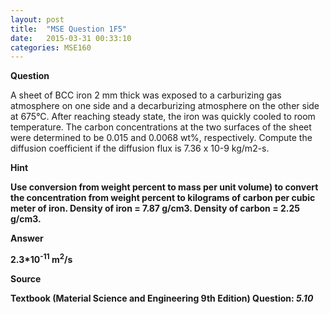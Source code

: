 ```yaml
---
layout: post
title:  "MSE Question 1F5"
date:   2015-03-31 00:33:10
categories: MSE160
---
```


<b>Question</b>

A sheet of BCC iron 2 mm thick was exposed to a carburizing gas atmosphere on one side and a decarburizing atmosphere on the other side at 675°C. After reaching steady state, the iron was quickly cooled to room temperature. The carbon concentrations at the two surfaces of the sheet were determined to be 0.015 and 0.0068 wt%, respectively. Compute the diffusion coefficient if the diffusion flux is 7.36 x 10-9 kg/m2-s. 

<b>Hint<b> 

Use conversion from weight percent to mass per unit volume) to convert the concentration from weight percent to kilograms of carbon per cubic meter of iron. Density of iron = 7.87 g/cm3. Density of carbon = 2.25 g/cm3.

<b>Answer</b>

<b>2.3*10<sup>-11</sup> m<sup>2</sup>/s</b>

<b>Source</b>

Textbook (Material Science and Engineering 9th Edition) Question: <i>5.10</i>
